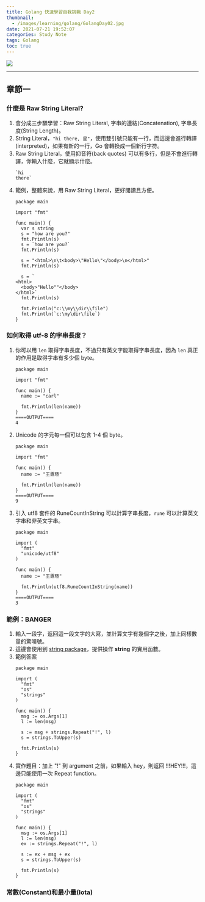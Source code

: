 ```yaml
---
title: Golang 快速學習自我挑戰 Day2
thumbnail:
  - /images/learning/golang/GolangDay02.jpg
date: 2021-07-21 19:52:07
categories: Study Note
tags: Golang
toc: true
---
```

<img src="/images/learning/golang/GolangDay02.jpg">

***
## 章節一
### 什麼是 Raw String Literal?
1. 會分成三步驟學習：Raw String Literal, 字串的連結(Concatenation), 字串長度(String Length)。
2. String Literal，`"hi there, 星"`，使用雙引號只能有一行，而這邊會進行轉譯(interpreted)，如果有新的一行，Go 會轉換成一個新行字符。
3. Raw String Literal，使用抑音符(back quotes) 可以有多行，但是不會進行轉譯，你輸入什麼，它就顯示什麼。
    ```
    `hi 
    there`
    ```
4. 範例，整體來說，用 Raw String Literal，更好閱讀且方便。
    ```
    package main

    import "fmt"

    func main() {
      var s string
      s = "how are you?"
      fmt.Println(s)
      s = `how are you?`
      fmt.Println(s)

      s = "<html>\n\t<body>\"Hello\"</body>\n</html>"
      fmt.Println(s)

      s = `
    <html>
      <body>"Hello""</body>
    </html>`
      fmt.Println(s)

      fmt.Println("c:\\my\\dir\\file")
      fmt.Println(`c:\my\dir\file`)
    }
    ```
### 如何取得 utf-8 的字串長度？
1. 你可以用 `len` 取得字串長度，不過只有英文字能取得字串長度，因為 `len` 真正的作用是取得字串有多少個 byte。
    ```
    package main

    import "fmt"

    func main() {
      name := "carl"

      fmt.Println(len(name))
    }
    ====OUTPUT====
    4
    ```
2. Unicode 的字元每一個可以包含 1-4 個 byte。
    ```
    package main

    import "fmt"

    func main() {
      name := "王霆瑄"

      fmt.Println(len(name))
    }
    ====OUTPUT====
    9
    ```
3. 引入 utf8 套件的 RuneCountInString 可以計算字串長度，`rune` 可以計算英文字串和非英文字串。
    ```
    package main

    import (
      "fmt"
      "unicode/utf8"
    )

    func main() {
      name := "王霆瑄"

      fmt.Println(utf8.RuneCountInString(name))
    }
    ====OUTPUT====
    3
    ```
### 範例：BANGER
1. 輸入一段字，返回這一段文字的大寫，並計算文字有幾個字之後，加上同樣數量的驚嘆號。
2. 這邊會使用到 [string package](https://pkg.go.dev/strings)，提供操作 **string** 的實用函數。
3. 範例答案
    ```
    package main

    import (
      "fmt"
      "os"
      "strings"
    )

    func main() {
      msg := os.Args[1]
      l := len(msg)

      s := msg + strings.Repeat("!", l)
      s = strings.ToUpper(s)

      fmt.Println(s)
    }
    ```
4. 實作題目：加上 "!" 到 argument 之前，如果輸入 hey，則返回 !!!HEY!!!，這邊只能使用一次 Repeat function。
    ```
    package main

    import (
      "fmt"
      "os"
      "strings"
    )

    func main() {
      msg := os.Args[1]
      l := len(msg)
      ex := strings.Repeat("!", l)

      s := ex + msg + ex
      s = strings.ToUpper(s)

      fmt.Println(s)
    }
    ```
### 常數(Constant)和最小量(Iota)





